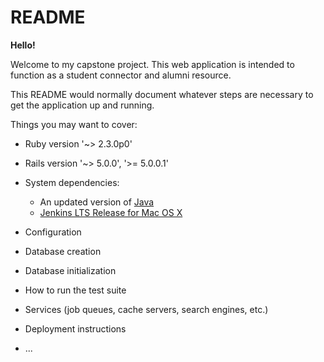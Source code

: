 # README

**Hello!**

Welcome to my capstone project. This web application is intended to function as a student connector and alumni resource. 

This README would normally document whatever steps are necessary to get the
application up and running.

Things you may want to cover:

* Ruby version '~> 2.3.0p0'

* Rails version '~> 5.0.0', '>= 5.0.0.1'

* System dependencies:  
  + An updated version of [Java](http://www.oracle.com/technetwork/java/javase/downloads/jdk8-downloads-2133151.html)
  + [Jenkins LTS Release for Mac OS X](https://jenkins.io/doc/book/getting-started/installing/)

* Configuration

* Database creation

* Database initialization

* How to run the test suite

* Services (job queues, cache servers, search engines, etc.)

* Deployment instructions

* ...
